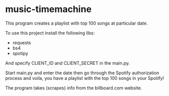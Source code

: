 # music-timemachine
This program creates a playlist with top 100 songs at particular date.

To use this project install the following libs:
* requests
* bs4
* spotipy

And specify CLIENT_ID and CLIENT_SECRET in the main.py.

Start main.py and enter the date then go through the Spotify authorization process and voila, you have a playlist with the top 100 songs in your Spotify!

The program takes (scrapes) info from the billboard.com website.
